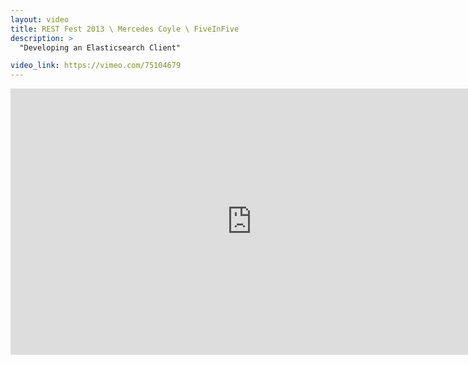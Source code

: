 ```yaml
---
layout: video
title: REST Fest 2013 \ Mercedes Coyle \ FiveInFive
description: >
  "Developing an Elasticsearch Client"

video_link: https://vimeo.com/75104679
---
```

<iframe src="https://player.vimeo.com/video/75104679?title=0&byline=0&portrait=0&badge=0&autopause=0&player_id=0" width="772" height="426" frameborder="0" title="REST Fest 2013 \ Mercedes Coyle \ FiveInFive" webkitallowfullscreen mozallowfullscreen allowfullscreen></iframe>